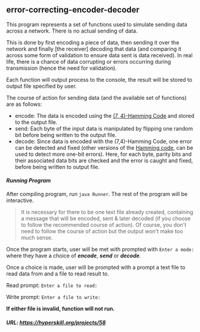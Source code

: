 ## error-correcting-encoder-decoder

This program represents a set of functions used to simulate sending data across a network. There is no actual sending of data.

This is done by first encoding a piece of data, then sending it over the network and finally [the receiver] decoding that data (and comparing it across some form of validation to ensure data sent is data received). In real life, there is a chance of data corrupting or errors occurring during transmission (hence the need for validation).

Each function will output process to the console, the result will be stored to output file specified by user.

The course of action for sending data (and the available set of functions) are as follows:
- encode: The data is encoded using the [(7, 4)-Hamming Code](https://www.youtube.com/watch?v=2BI7wvmdFE8) and stored to the output file.
- send: Each byte of the input data is manipulated by flipping one random bit before being written to the output file. 
- decode: Since data is encoded with the (7,4)-Hamming Code, one error can be detected and fixed (other versions of the [Hamming code](https://en.wikipedia.org/wiki/Hamming_code), can be used to detect more one-bit errors). Here, for each byte, parity bits and their associated data bits are checked and the error is caught and fixed, before being written to output file.

#### *Running Program*
After compiling program, run `java Runner`.
The rest of the program will be interactive.

> It is necessary for there to be one text file already created, containing a message that will be encoded, sent & later decoded (if you choose to follow the recommended course of action). Of course, you don't need to follow the course of action but the output won't make too much sense.

Once the program starts, user will be met with prompted with `Enter a mode:` where they have a choice of **_encode_**, **_send_** or **_decode_**.

Once a choice is made, user will be prompted with a prompt a text file to read data from and a file to read result to.

Read prompt: `Enter a file to read:`

Write prompt: `Enter a file to write:`

**If either file is invalid, function will not run.**

##### URL: https://hyperskill.org/projects/58
